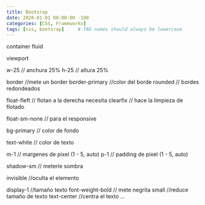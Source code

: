 ```yaml
---
title: Bootsrap
date: 2020-01-01 00:00:00 -100
categories: [CSS, Frameworks]
tags: [css, bootsrap]     # TAG names should always be lowercase
---
```


container fluid

viewport

w-25 // anchura 25%
h-25 // altura 25%

border //mete un border
border-primary //color del borde
rounded // bordes redondeados

float-fleft // flotan a la derecha necesita
clearfix // hace la limpieza de flotado

float-sm-none // para el responsive

bg-primary // color de fondo

text-white // color de texto

m-1 // margenes de pixel (1 - 5, auto)
p-1 // padding de pixel (1 - 5, auto)

shadow-sm // meterle sombra

invisible //oculta el elemento

display-1 //tamaño texto
font-weight-bold // mete negrita
small //reduce tamaño de texto
text-center //centra el texto
...
